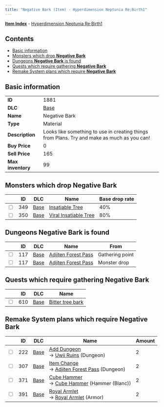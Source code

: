 ```yaml
---
title: "Negative Bark (Item) - Hyperdimension Neptunia Re;Birth1"
---
```


[**Item Index**](/neptunia/rb1/item/index.html) - [Hyperdimension Neptunia Re;Birth1](/neptunia/rb1)

## Contents

- [Basic information](#basic-information)
- [Monsters which drop **Negative Bark**](#monsters-which-drop-negative-bark)
- [Dungeons **Negative Bark** is found](#dungeons-negative-bark-is-found)
- [Quests which require gathering **Negative Bark**](#quests-which-require-gathering-negative-bark)
- [Remake System plans which require **Negative Bark**](#remake-system-plans-which-require-negative-bark)

## Basic information

|   |   |
| -- | -- |
| **ID** | 1881 |
| **DLC** | [Base](/neptunia/rb1/dlc/1-base.html) |
| **Name** | Negative Bark |
| **Type** | Material |
| **Description** | Looks like something to use in creating things from Plans. Try and make as much as you can! |
| **Buy Price** | 0 |
| **Sell Price** | 165 |
| **Max inventory** | 99 |

## Monsters which drop **Negative Bark**

|    | ID | DLC | Name | Base drop rate |
| -- | -- | --- | ---- | -------------- |
| <input type="checkbox" id="rb1-monster-1-349" class="trackbox" /> | 349 | [Base](/neptunia/rb1/dlc/1-base.html) | [Insatiable Tree](/neptunia/rb1/monster/1-349-insatiable-tree.html) | 40% |
| <input type="checkbox" id="rb1-monster-1-350" class="trackbox" /> | 350 | [Base](/neptunia/rb1/dlc/1-base.html) | [Viral Insatiable Tree](/neptunia/rb1/monster/1-350-viral-insatiable-tree.html) | 80% |

## Dungeons **Negative Bark** is found

|    | ID | DLC | Name | From |
| -- | -- | --- | ---- | ---- |
| <input type="checkbox" id="rb1-dungeon-1-117" class="trackbox" /> | 117 | [Base](/neptunia/rb1/dlc/1-base.html) | [Adjiten Forest Pass](/neptunia/rb1/dungeon/1-117-adjiten-forest-pass.html) | Gathering point |
| <input type="checkbox" id="rb1-dungeon-1-117" class="trackbox" /> | 117 | [Base](/neptunia/rb1/dlc/1-base.html) | [Adjiten Forest Pass](/neptunia/rb1/dungeon/1-117-adjiten-forest-pass.html) | Monster drop |

## Quests which require gathering **Negative Bark**

|    | ID | DLC | Name |
| -- | -- | --- | ---- |
| <input type="checkbox" id="rb1-quest-1-610" class="trackbox" /> | 610 | [Base](/neptunia/rb1/dlc/1-base.html) | [Bitter tree bark](/neptunia/rb1/quest/1-610-bitter-tree-bark.html) |

## Remake System plans which require **Negative Bark**

|    | ID | DLC | Name | Amount |
| -- | -- | --- | ---- | ------ |
| <input type="checkbox" id="rb1-remake-1-222" class="trackbox" /> | 222 | [Base](/neptunia/rb1/dlc/1-base.html) | [Add Dungeon](/neptunia/rb1/remake/1-222-add-dungeon.html)<br />→ [Uwii Ruins](/neptunia/rb1/dungeon/1-118-uwii-ruins.html) (Dungeon) | 2 |
| <input type="checkbox" id="rb1-remake-1-307" class="trackbox" /> | 307 | [Base](/neptunia/rb1/dlc/1-base.html) | [Item Change](/neptunia/rb1/remake/1-307-item-change.html)<br />→ [Adjiten Forest Pass](/neptunia/rb1/dungeon/1-117-adjiten-forest-pass.html) (Dungeon) | 2 |
| <input type="checkbox" id="rb1-remake-1-371" class="trackbox" /> | 371 | [Base](/neptunia/rb1/dlc/1-base.html) | [Cube Hammer](/neptunia/rb1/remake/1-371-cube-hammer.html)<br />→ [Cube Hammer](/neptunia/rb1/item/1-2092-cube-hammer.html) (Hammer (Blanc)) | 2 |
| <input type="checkbox" id="rb1-remake-1-391" class="trackbox" /> | 391 | [Base](/neptunia/rb1/dlc/1-base.html) | [Royal Armlet](/neptunia/rb1/remake/1-391-royal-armlet.html)<br />→ [Royal Armlet](/neptunia/rb1/item/1-2530-royal-armlet.html) (Armor) | 2 |